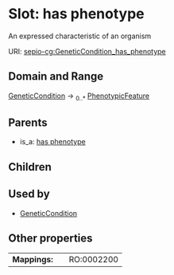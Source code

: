 
# Slot: has phenotype


An expressed characteristic of an organism

URI: [sepio-cg:GeneticCondition_has_phenotype](http://purl.obolibrary.org/obo/SEPIOCG_GeneticCondition_has_phenotype)


## Domain and Range

[GeneticCondition](GeneticCondition.md) &#8594;  <sub>0..\*</sub> [PhenotypicFeature](PhenotypicFeature.md)

## Parents

 *  is_a: [has phenotype](has_phenotype.md)

## Children


## Used by

 * [GeneticCondition](GeneticCondition.md)

## Other properties

|  |  |  |
| --- | --- | --- |
| **Mappings:** | | RO:0002200 |

